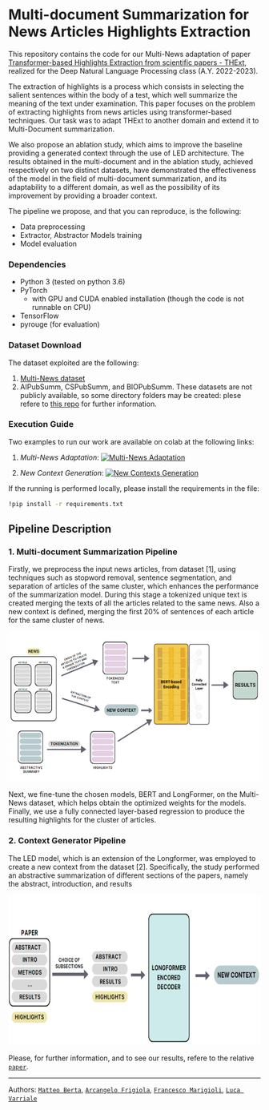 # Multi-document Summarization for News Articles Highlights Extraction

This repository contains the code for our Multi-News adaptation of paper [Transformer-based Highlights Extraction from scientific papers - THExt](https://www.sciencedirect.com/science/article/abs/pii/S0950705122006931), realized for the Deep Natural Language Processing class (A.Y. 2022-2023).

The extraction of highlights is a process which consists in selecting the salient sentences within the body of a test, which well summarize the meaning of the text under examination. This paper focuses on the problem of extracting highlights from news articles using transformer-based techniques. 
Our task was to adapt THExt to another domain and extend it to Multi-Document summarization.

We also propose an ablation study, which aims to improve the baseline providing a generated context through the use of LED architecture. The results obtained in the multi-document and in the ablation study, achieved respectively on two distinct datasets, have demonstrated the effectiveness of the model in the field of multi-document summarization, and its adaptability to a different domain, as well as the possibility of its improvement by providing a broader context.

The pipeline we propose, and that you can reproduce, is the following:

- Data preprocessing
- Extractor, Abstractor Models training
- Model evaluation

### Dependencies
* Python 3 (tested on python 3.6)
* PyTorch
  * with GPU and CUDA enabled installation (though the code is not runnable on CPU)
* TensorFlow
* pyrouge (for evaluation)

### Dataset Download 
The dataset exploited are the following: 
1. [Multi-News dataset](https://github.com/Alex-Fabbri/Multi-News)
2. AIPubSumm, CSPubSumm, and BIOPubSumm. These datasets are not publicly available, so some directory folders may be created: plese refere to [this repo](https://github.com/arcangeloC-137/THExt) for further information.

### Execution Guide

Two examples to run our work are available on colab at the following links: 

1. *Multi-News Adaptation*: [![Multi-News Adaptation](https://colab.research.google.com/assets/colab-badge.svg)](https://colab.research.google.com/drive/1exznryjeKoObylxIuFAe0tV4qMtLle9U)

2. *New Context Generation*: [![New Contexts Generation](https://colab.research.google.com/assets/colab-badge.svg)](https://colab.research.google.com/drive/1fW9SRakKl3uGFOiYlUwaq2kTo96_Xl0s)

If the running is performed locally, please install the requirements in the file:

```bash
!pip install -r requirements.txt
```

## Pipeline Description

### 1. Multi-document Summarization Pipeline
Firstly, we preprocess the input news articles, from dataset [1], using techniques such as stopword removal, sentence segmentation, and separation of articles of the same cluster, which enhances the performance of the summarization model. During this stage a tokenized unique text is created merging the texts of all the articles related to the same news. Also a new context is defined, merging the first 20\% of sentences of each article for the same cluster of news.

<div align="center">
  <img src="https://github.com/arcangeloC-137/Multinews/blob/main/imgs/Multi-Document%20THExt%202.png" alt="Alt text" title="Preprocessing pipeline" width="500" height="300">
</div>

Next, we fine-tune the chosen models, BERT and LongFormer, on the Multi-News dataset, which helps obtain the optimized weights for the models. Finally, we use a fully connected layer-based regression to produce the resulting highlights for the cluster of articles.


### 2. Context Generator Pipeline

The LED model, which is an extension of the Longformer, was employed to create a new context from the dataset [2]. Specifically, the study performed an abstractive summarization of different sections of the papers, namely the abstract, introduction, and results

<div align="center">
  <img src="https://github.com/arcangeloC-137/Multinews/blob/main/imgs/Context_generation.png" alt="Alt text" title="Preprocessing pipeline" width="700" height="300">
</div>

<p>
 
 Please, for further information, and to see our results, refere to the relative [`paper`](https://github.com/arcangeloC-137/Multinews/blob/main/Multi-document%20Summarization%20for%20News%20Articles%20Highlights%20Extraction.pdf).
 
 ----
 
 Authors: [`Matteo Berta`](https://github.com/MatteoBerta), [`Arcangelo Frigiola`](https://github.com/arcangeloC-137), [`Francesco Marigioli`](https://github.com/FrancescoMarigioli98), [`Luca Varriale`]("")
